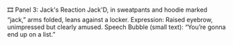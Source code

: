 🎞️ Panel 3: Jack's Reaction
Jack'D, in sweatpants and hoodie marked “jack,” arms folded, leans against a locker.
Expression: Raised eyebrow, unimpressed but clearly amused.
Speech Bubble (small text):
“You’re gonna end up on a list.”
